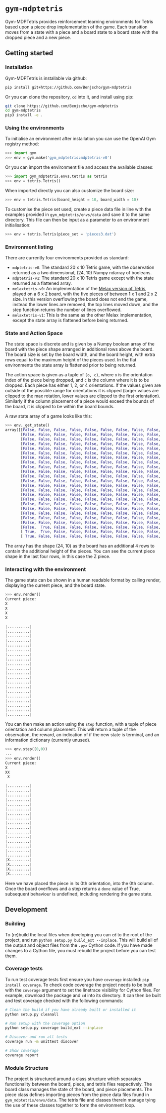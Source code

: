 # `gym-mdptetris`

Gym-MDPTetris provides reinforcement learning environments for Tetris based
upon a piece drop implementation of the game. Each transition moves from a 
state with a piece and a board state to a board state with the dropped piece
and a new piece. 

## Getting started
### Installation

Gym-MDPTetris is installable via github:
```bash
pip install git+https://github.com/Benjscho/gym-mdptetris
```

Or you can clone the repository, `cd` into it, and install using pip:
```bash
git clone https://github.com/Benjscho/gym-mdptetris
cd gym-mdptetris
pip3 install -e .
```

### Using the environments
To initialise an environment after installation you can use the OpenAI Gym
registry method:
```python
>>> import gym
>>> env = gym.make('gym_mdptetris:mdptetris-v0')
```

Or you can import the environment file and access the available classes:
```python
>>> import gym_mdptetris.envs.tetris as tetris
>>> env = tetris.Tetris()
```

When imported directly you can also customize the board size:
```python
>>> env = tetris.Tetris(board_height = 10, board_width = 10)
```

To customise the piece set used, create a piece data file in line with the
examples provided in `gym_mdptetris/envs/data` and save it to the same
directory. This file can then be input as a parameter to an environment
initialisation:
```python
>>> env = tetris.Tetris(piece_set = 'pieces3.dat')
```

### Environment listing

There are currently four environments provided as standard: 
- `mdptetris-v0`: The standard 20 x 10 Tetris game, with the observation returned as a two dimensional, (24, 10) Numpy ndarray of booleans.
- `mdptetris-v1`: The standard 20 x 10 Tetris game except with the state returned as a flattened array. 
- `melaxtetris-v0`: An implementation of the [Melax version of
    Tetris](https://melax.github.io/tetris/tetris.html), played on a 6 x 2 board,
    with the five pieces of between 1 x 1 and 2 x 2 size. In this version
    overflowing the board does not end the game, instead the lower lines are
    removed, the top lines moved down, and the step function returns the number of
    lines overflowed. 
- `melaxtetris-v1`: This is the same as the other Melax implementation, except
    the state array is flattened before being returned. 


### State and Action Space
The state space is discrete and is given by a Numpy boolean array of the board
with the piece shape arranged in additional rows above the board. The board size
is set by the board width, and the board height, with extra rows equal to the
maximum height of the pieces used.  In the flat environments the state array is
flattened prior to being returned. 

The action space is given as a tuple of `(o, c)`, where `o` is the orientation
index of the piece being dropped, and `c` is the column where it is to be 
dropped. Each piece has either 1, 2, or 4 orientations. If the values given
are outside of the possible range for orientations it is clipped (larger 
values are clipped to the max rotation, lower values are clipped to the 
first orientation). Similarly if the column placement of a piece would exceed
the bounds of the board, it is clipped to be within the board bounds. 

A raw state array of a game looks like this:
```python
>>> env._get_state()
array([[False, False, False, False, False, False, False, False, False, False],
       [False, False, False, False, False, False, False, False, False, False],
       [False, False, False, False, False, False, False, False, False, False],
       [False, False, False, False, False, False, False, False, False, False],
       [False, False, False, False, False, False, False, False, False, False],
       [False, False, False, False, False, False, False, False, False, False],
       [False, False, False, False, False, False, False, False, False, False],
       [False, False, False, False, False, False, False, False, False, False],
       [False, False, False, False, False, False, False, False, False, False],
       [False, False, False, False, False, False, False, False, False, False],
       [False, False, False, False, False, False, False, False, False, False],
       [False, False, False, False, False, False, False, False, False, False],
       [False, False, False, False, False, False, False, False, False, False],
       [False, False, False, False, False, False, False, False, False, False],
       [False, False, False, False, False, False, False, False, False, False],
       [False, False, False, False, False, False, False, False, False, False],
       [False, False, False, False, False, False, False, False, False, False],
       [False, False, False, False, False, False, False, False, False, False],
       [False, False, False, False, False, False, False, False, False, False],
       [False, False, False, False, False, False, False, False, False, False],
       [False, False, False, False, False, False, False, False, False, False],
       [False,  True, False, False, False, False, False, False, False, False],
       [ True,  True, False, False, False, False, False, False, False, False],
       [ True, False, False, False, False, False, False, False, False, False]])
```
The array has the shape (24, 10) as the board has an additional 4 rows to
contain the additional height of the pieces. You can see the current piece shape
in the last four rows, in this case the Z piece.


### Interacting with the environment

The game state can be shown in a human readable format by calling render, 
displaying the current piece, and the board state. 
```python
>>> env.render()
Current piece:
X 
X
X
X

|..........|
|..........|
|..........|
|..........|
|..........|
|..........|
|..........|
|..........|
|..........|
|..........|
|..........|
|..........|
|..........|
|..........|
|..........|
|..........|
|..........|
|..........|
|..........|
|..........|
```

You can then make an action using the `step` function, with a tuple of piece
orientation and column placement. This will return a tuple of the observation,
the reward, an indication of if the new state is terminal, and an information
dictionary (currently unused).

```python
>>> env.step((0,0))
...
>>> env.render()
Current piece:
X 
XX
 X

|..........|
|..........|
|..........|
|..........|
|..........|
|..........|
|..........|
|..........|
|..........|
|..........|
|..........|
|..........|
|..........|
|..........|
|..........|
|..........|
|X.........|
|X.........|
|X.........|
|X.........|
```

Here we have placed the piece in its 0th orientation, into the 0th column. 
Once the board overflows and a step returns a `done` value of True, 
subsequent behaviour is undefined, including rendering the game state. 

## Development

### Building

To (re)build the local files when developing you can `cd` to the root of the
project, and run `python setup.py build_ext --inplace`. This will build all of
the output and object files from the `.pyx` Cython code. If you have made
changes to a Cython file, you must rebuild the project before you can test them.

### Coverage tests

To run test coverage tests first ensure you have `coverage` installed: `pip
install coverage`.  To check code coverage the project needs to be built with
the `coverage` argument to set the linetrace visibility for Cython files.  For
example, download the package and `cd` into its directory. It can then be built
and test coverage checked with the following commands:

```bash
# Clean the build if you have already built or installed it
python setup.py cleanall

# Run setup with the coverage option
python setup.py coverage build_ext --inplace 

# Discover and run all tests
coverage run -m unittest discover

# Show coverage
coverage report
```

### Module Structure

The project is structured around a class structure which separates functionality
between the board, piece, and tetris files respectively. The board class manages
the state of the board, and piece placements. The piece class defines importing
pieces from the piece data files found in `gym_mdptetris/envs/data`. The tetris
file and classes therein manage tying the use of these classes together to 
form the environment loop. 